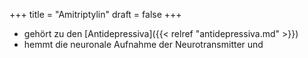 +++
title = "Amitriptylin"
draft = false
+++

-   gehört zu den [Antidepressiva]({{< relref "antidepressiva.md" >}})
-   hemmt die neuronale Aufnahme der Neurotransmitter und
